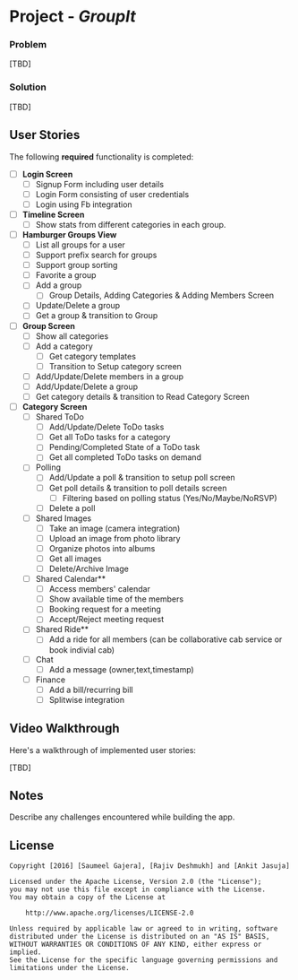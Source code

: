 # Project - *GroupIt*


### Problem

[TBD]

### Solution

[TBD]

## User Stories

The following **required** functionality is completed:

- [ ] **Login Screen**
    * [ ] Signup Form including user details
    * [ ] Login Form consisting of user credentials
    * [ ] Login using Fb integration
- [ ] **Timeline Screen**
    * [ ] Show stats from different categories in each group.
- [ ] **Hamburger Groups View**
    * [ ] List all groups for a user
    * [ ] Support prefix search for groups
    * [ ] Support group sorting 
    * [ ] Favorite a group  
    * [ ] Add a group
        * [ ] Group Details, Adding Categories & Adding Members Screen
    * [ ] Update/Delete a group
    * [ ] Get a group & transition to Group 
- [ ] **Group Screen**
    * [ ] Show all categories
    * [ ] Add a category
        * [ ] Get category templates
        * [ ] Transition to Setup category screen
    * [ ] Add/Update/Delete members in a group
    * [ ] Add/Update/Delete a group
    * [ ] Get category details & transition to Read Category Screen
- [ ] **Category Screen**
    * [ ] Shared ToDo
        * [ ] Add/Update/Delete ToDo tasks
        * [ ] Get all ToDo tasks for a category
        * [ ] Pending/Completed State of a ToDo task
        * [ ] Get all completed ToDo tasks on demand
    * [ ] Polling 
        * [ ] Add/Update a poll & transition to setup poll screen
        * [ ] Get poll details & transition to poll details screen
            * [ ] Filtering based on polling status (Yes/No/Maybe/NoRSVP)
        * [ ] Delete a poll
    * [ ] Shared Images 
        * [ ] Take an image (camera integration)
        * [ ] Upload an image from photo library
        * [ ] Organize photos into albums
        * [ ] Get all images 
        * [ ] Delete/Archive Image
    * [ ] Shared Calendar**
        * [ ] Access members' calendar
        * [ ] Show available time of the members
        * [ ] Booking request for a meeting
        * [ ] Accept/Reject meeting request
    * [ ] Shared Ride**
        * [ ] Add a ride for all members (can be collaborative cab service or book indivial cab) 
    * [ ] Chat
        * [ ] Add a message (owner,text,timestamp)
    * [ ] Finance
        * [ ] Add a bill/recurring bill
        * [ ] Splitwise integration

## Video Walkthrough

Here's a walkthrough of implemented user stories:

[TBD]

## Notes

Describe any challenges encountered while building the app.

## License

    Copyright [2016] [Saumeel Gajera], [Rajiv Deshmukh] and [Ankit Jasuja]

    Licensed under the Apache License, Version 2.0 (the "License");
    you may not use this file except in compliance with the License.
    You may obtain a copy of the License at

        http://www.apache.org/licenses/LICENSE-2.0

    Unless required by applicable law or agreed to in writing, software
    distributed under the License is distributed on an "AS IS" BASIS,
    WITHOUT WARRANTIES OR CONDITIONS OF ANY KIND, either express or implied.
    See the License for the specific language governing permissions and
    limitations under the License.
